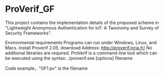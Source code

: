 # ProVerif_GF
This project contains the implementation details of the proposed scheme in "Lightweight Anonymous Authentication for IoT: A Taxonomy and Survey of Security Frameworks".

Environmental requirements
Programs can run under Windows, Linux, and Macs. 
Install Proverif 2.05, download Address: http://proverif.inria.fr/
No additional libraries are required. 
ProVerif is a command-line tool which can be executed using the syntax:
           ./proverif.exe [options] filename

Code example，"GF1.pv" is the filename
